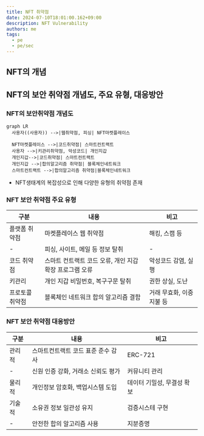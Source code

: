 ```yaml
---
title: NFT 취약점
date: 2024-07-10T18:01:00.162+09:00
description: NFT Vulnerability
authors: me
tags:
  - pe
  - pe/sec 
---
```


## NFT의 개념

## NFT의 보안 취약점 개념도, 주요 유형, 대응방안

### NFT의 보안취약점 개념도

```mermaid
graph LR
  사용자((사용자)) -->|웹취약점, 피싱| NFT마켓플레이스

  NFT마켓플레이스 -->|코드취약점| 스마트컨트랙트
  사용자 -->|키관리취약점, 악성코드| 개인지갑
  개인지갑-->|코드취약점| 스마트컨트랙트
  개인지갑 -->|합의알고리즘 취약점| 블록체인네트워크
  스마트컨트랙트 -->|합의알고리즘 취약점|블록체인네트워크
```

- NFT생태계의 복잡성으로 인해 다양한 유형의 취약점 존재

### NFT 보안 취약점 주요 유형

| 구분 | 내용 | 비고 |
| --- | --- | --- |
| 플랫폼 취약점 | 마켓플레이스 웹 취약점 | 해킹, 스캠 등 |
| - | 피싱, 사이트, 메일 등 정보 탈취 | - |
| 코드 취약점 | 스마트 컨트랙트 코드 오류, 개인 지갑 확장 프로그램 오류 | 악성코드 감염, 실행 |
| 키관리 | 개인 지갑 비밀번호, 복구구문 탈취 | 권한 상실, 도난 |
| 프로토콜 취약점 | 블록체인 네트워크 합의 알고리즘 결함 | 거래 무효화, 이중 지불 등 |

### NFT 보안 취약점 대응방안

| 구분 | 내용 | 비고 |
| --- | --- | --- |
| 관리적 | 스마트컨트랙트 코드 표준 준수 감사 | ERC-721 |
| - | 신원 인증 강화, 거래소 신뢰도 평가 | 커뮤니티 관리 |
| 물리적 | 개인정보 암호화, 백업시스템 도입 | 데이터 기밀성, 무결성 확보 |
| 기술적 | 소유권 정보 일관성 유지 | 검증시스테 구현 |
| - | 안전한 합의 알고리즘 사용 | 지분증명 |
